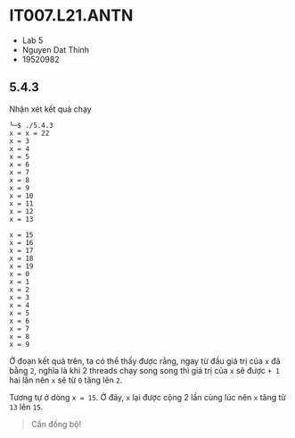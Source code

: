 # IT007.L21.ANTN
- Lab 5  
- Nguyen Dat Thinh  
- 19520982

## 5.4.3
Nhận xét kết quả chạy
```
└─$ ./5.4.3
x = x = 22
x = 3
x = 4
x = 5
x = 6
x = 7
x = 8
x = 9
x = 10
x = 11
x = 12
x = 13

x = 15
x = 16
x = 17
x = 18
x = 19
x = 0
x = 1
x = 2
x = 3
x = 4
x = 5
x = 6
x = 7
x = 8
x = 9
```

Ở đoạn kết quả trên, ta có thể thấy được rằng, ngay từ đầu giá trị của `x` đã bằng `2`, nghĩa là khi 2 threads chạy song song thì giá trị của `x` sẽ được `+ 1` hai lần nên `x` sẽ từ `0` tăng lên `2`.  

Tương tự ở dòng `x = 15`. Ở đây, `x` lại được cộng 2 lần cùng lúc nên `x` tăng từ `13` lên `15`.  
> Cần đồng bộ!
